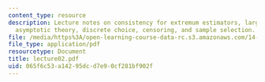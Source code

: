 ```yaml
---
content_type: resource
description: Lecture notes on consistency for extremum estimators, large sample theory,
  asymptotic theory, discrete choice, censoring, and sample selection.
file: /media/https%3A/open-learning-course-data-rc.s3.amazonaws.com/14-385-nonlinear-econometric-analysis-fall-2007/065f6c53a14295dcd7e90cf281bf902f_lecture02.pdf
file_type: application/pdf
resourcetype: Document
title: lecture02.pdf
uid: 065f6c53-a142-95dc-d7e9-0cf281bf902f
---
```

